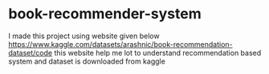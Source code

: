 # book-recommender-system
I made this project using website given below
https://www.kaggle.com/datasets/arashnic/book-recommendation-dataset/code
this website help me lot to understand recommendation based system and dataset is downloaded from kaggle
